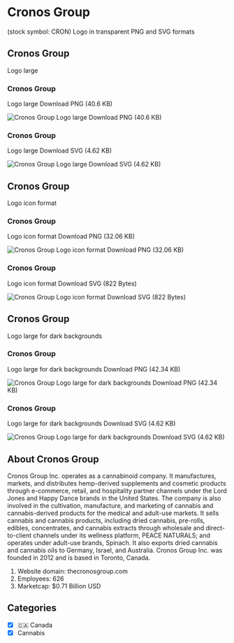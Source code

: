 # Cronos Group
 (stock symbol: CRON) Logo in transparent PNG and SVG formats

## Cronos Group
 Logo large

### Cronos Group
 Logo large Download PNG (40.6 KB)

![Cronos Group
 Logo large Download PNG (40.6 KB)](/img/orig/CRON_BIG-b03d82c9.png)

### Cronos Group
 Logo large Download SVG (4.62 KB)

![Cronos Group
 Logo large Download SVG (4.62 KB)](/img/orig/CRON_BIG-1705438c.svg)

## Cronos Group
 Logo icon format

### Cronos Group
 Logo icon format Download PNG (32.06 KB)

![Cronos Group
 Logo icon format Download PNG (32.06 KB)](/img/orig/CRON-f2e3b45f.png)

### Cronos Group
 Logo icon format Download SVG (822 Bytes)

![Cronos Group
 Logo icon format Download SVG (822 Bytes)](/img/orig/CRON-60baf7ac.svg)

## Cronos Group
 Logo large for dark backgrounds

### Cronos Group
 Logo large for dark backgrounds Download PNG (42.34 KB)

![Cronos Group
 Logo large for dark backgrounds Download PNG (42.34 KB)](/img/orig/CRON_BIG.D-39c730ec.png)

### Cronos Group
 Logo large for dark backgrounds Download SVG (4.62 KB)

![Cronos Group
 Logo large for dark backgrounds Download SVG (4.62 KB)](/img/orig/CRON_BIG.D-ec0c2ca3.svg)

## About Cronos Group


Cronos Group Inc. operates as a cannabinoid company. It manufactures, markets, and distributes hemp-derived supplements and cosmetic products through e-commerce, retail, and hospitality partner channels under the Lord Jones and Happy Dance brands in the United States. The company is also involved in the cultivation, manufacture, and marketing of cannabis and cannabis-derived products for the medical and adult-use markets. It sells cannabis and cannabis products, including dried cannabis, pre-rolls, edibles, concentrates, and cannabis extracts through wholesale and direct-to-client channels under its wellness platform, PEACE NATURALS; and operates under adult-use brands, Spinach. It also exports dried cannabis and cannabis oils to Germany, Israel, and Australia. Cronos Group Inc. was founded in 2012 and is based in Toronto, Canada.

1. Website domain: thecronosgroup.com
2. Employees: 626
3. Marketcap: $0.71 Billion USD


## Categories
- [x] 🇨🇦 Canada
- [x] Cannabis
